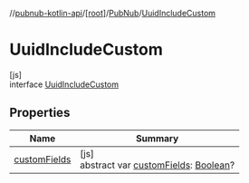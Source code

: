 //[pubnub-kotlin-api](../../../../index.md)/[[root]](../../index.md)/[PubNub](../index.md)/[UuidIncludeCustom](index.md)

# UuidIncludeCustom

[js]\
interface [UuidIncludeCustom](index.md)

## Properties

| Name | Summary |
|---|---|
| [customFields](custom-fields.md) | [js]<br>abstract var [customFields](custom-fields.md): [Boolean](https://kotlinlang.org/api/latest/jvm/stdlib/kotlin-stdlib/kotlin/-boolean/index.html)? |
